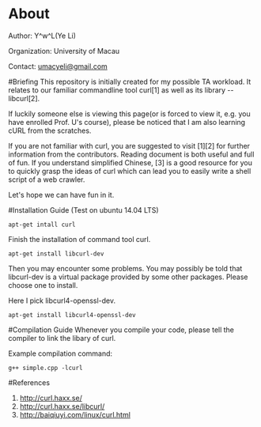 # About
Author: Y^w^L(Ye Li)

Organization: University of Macau

Contact: umacyeli@gmail.com

#Briefing
This repository is initially created for my possible TA workload. It relates to our familiar commandline tool curl[1] as well as its library -- libcurl[2].

If luckily someone else is viewing this page(or is forced to view it, e.g. you have enrolled Prof. U's course), please be noticed that I am also learning cURL from the scratches.

If you are not familiar with curl, you are suggested to visit [1][2] for further information from the contributors. Reading document is both useful and full of fun. If you understand simplified Chinese, [3] is a good resource for you to quickly grasp the ideas of curl which can lead you to easily write a shell script of a web crawler. 

Let's hope we can have fun in it.

#Installation Guide
(Test on ubuntu 14.04 LTS)

```shell
apt-get intall curl
```

Finish the installation of command tool curl.

```shell
apt-get install libcurl-dev
```

Then you may encounter some problems. You may possibly be told that libcurl-dev is a virtual package provided by some other packages. Please choose one to install.

Here I pick libcurl4-openssl-dev.

```shell
apt-get install libcurl4-openssl-dev
```

#Compilation Guide
Whenever you compile your code, please tell the compiler to link the libary of curl.

Example compilation command: 

```shell
g++ simple.cpp -lcurl
```

#References
1. http://curl.haxx.se/
2. http://curl.haxx.se/libcurl/
3. http://baiqiuyi.com/linux/curl.html
